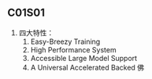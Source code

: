 
## C01S01
1. 四大特性：
	1. Easy-Breezy Training
	2. High Performance System
	3. Accessible Large Model Support
	4. A Universal Accelerated Backed 佛